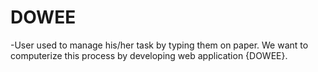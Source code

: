 # DOWEE
-User used to manage his/her task by typing them on paper. We want to computerize this process by developing web application {DOWEE}.

